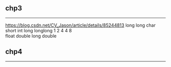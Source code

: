 
## chp3
---
https://blog.csdn.net/CV_Jason/article/details/85244813 long long
char short int long longlong
  1      2     4     4        8    
float double long double

## chp4
---

